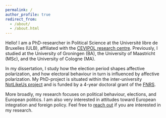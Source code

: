 ```yaml
---
permalink: /
author_profile: true
redirect_from: 
  - /about/
  - /about.html
---
```


Hello! I am a PhD-researcher in Political Science at the Université libre de Bruxelles (ULB), affiliated with the [CEVIPOL research centre](https://cevipol.phisoc.ulb.be/en/about). Previously, I studied at the University of Groningen (BA), the University of Maastricht (MSc), and the University of Cologne (MA).

In my dissertation, I study how the election period shapes affective polarization, and how electoral behaviour in turn is influenced by affective polarization. My PhD-project is situated within the inter-university [NotLikeUs project](https://notlikeus.be) and is funded by a 4-year doctoral grant of the [FNRS](https://www.frs-fnrs.be/en/). 

More broadly, my research focuses on political behaviour, elections, and European politics. I am also very interested in attitudes toward European integration and foreign policy. Feel free to [reach out](mailto:bjarn.eck@ulb.be) if you are interested in my research.
